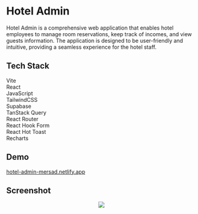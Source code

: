 # Hotel Admin

Hotel Admin is a comprehensive web application that enables hotel employees to manage room reservations, keep track of incomes, and view guests information. The application is designed to be user-friendly and intuitive, providing a seamless experience for the hotel staff.

## Tech Stack

Vite<br/>
React<br/>
JavaScript<br/>
TailwindCSS<br/>
Supabase<br/>
TanStack Query<br/>
React Router<br/>
React Hook Form<br/>
React Hot Toast<br/>
Recharts<br/>

## Demo

<a href='https://car-rental-mersad.netlify.app/'>hotel-admin-mersad.netlify.app</a>

## Screenshot

<div align='center'>
<img src='https://github.com/mersadrezazadeh/hotel-admin/assets/141646504/5847cd82-347d-4263-9e1f-e3aab811d3d2'
</div>
